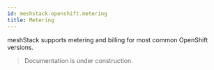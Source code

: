 ```yaml
---
id: meshstack.openshift.metering
title: Metering
---
```


meshStack supports metering and billing for most common OpenShift versions.

> Documentation is under construction.
